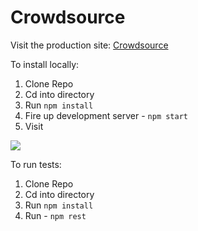 # Crowdsource

Visit the production site: [Crowdsource](https://murmuring-temple-89463.herokuapp.com/)

To install locally:

1. Clone Repo
2. Cd into directory
3. Run `npm install`
4. Fire up development server - `npm start`
5. Visit [](http://localhost:3000/)

![](http://g.recordit.co/WF5cdqbJ4t.gif)

To run tests:

1. Clone Repo
2. Cd into directory
3. Run `npm install`
4. Run - `npm rest`
